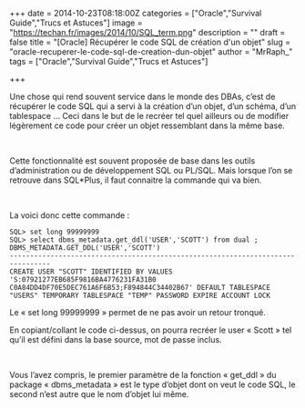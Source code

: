 +++
date = 2014-10-23T08:18:00Z
categories = ["Oracle","Survival Guide","Trucs et Astuces"]
image = "https://techan.fr/images/2014/10/SQL_term.png"
description = ""
draft = false
title = "[Oracle] Récupérer le code SQL de création d'un objet"
slug = "oracle-recuperer-le-code-sql-de-creation-dun-objet"
author = "MrRaph_"
tags = ["Oracle","Survival Guide","Trucs et Astuces"]

+++


Une chose qui rend souvent service dans le monde des DBAs, c’est de récupérer le code SQL qui a servi à la création d’un objet, d’un schéma, d’un tablespace … Ceci dans le but de le recréer tel quel ailleurs ou de modifier légèrement ce code pour créer un objet ressemblant dans la même base.  

  

Cette fonctionnalité est souvent proposée de base dans les outils d’administration ou de développement SQL ou PL/SQL. Mais lorsque l’on se retrouve dans SQL*Plus, il faut connaitre la commande qui va bien.

 

La voici donc cette commande :

    SQL> set long 99999999
    SQL> select dbms_metadata.get_ddl('USER','SCOTT') from dual ;
    DBMS_METADATA.GET_DDL('USER','SCOTT')
    --------------------------------------------------------------------------------
    CREATE USER "SCOTT" IDENTIFIED BY VALUES 'S:07921277EB685F9816BA4776231FA31B0 C0A84DD4DF70E5DEC761A6F6B53;F894844C34402B67' DEFAULT TABLESPACE "USERS" TEMPORARY TABLESPACE "TEMP" PASSWORD EXPIRE ACCOUNT LOCK

Le « set long 99999999 » permet de ne pas avoir un retour tronqué.

En copiant/collant le code ci-dessus, on pourra recréer le user « Scott » tel qu’il est défini dans la base source, mot de passe inclus.

 

Vous l’avez compris, le premier paramètre de la fonction « get_ddl » du package « dbms_metadata » est le type d’objet dont on veut le code SQL, le second n’est autre que le nom d’objet lui même.
